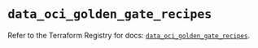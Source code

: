 # `data_oci_golden_gate_recipes`

Refer to the Terraform Registry for docs: [`data_oci_golden_gate_recipes`](https://registry.terraform.io/providers/oracle/oci/7.19.0/docs/data-sources/golden_gate_recipes).
